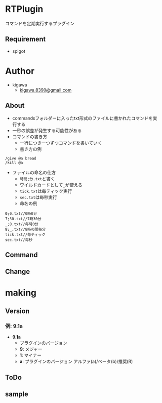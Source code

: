 # RTPlugin

コマンドを定期実行するプラグイン

## Requirement

* spigot

# Author

* kigawa
    * kigawa.8390@gmail.com

## About

* commandsフォルダーに入ったtxt形式のファイルに書かれたコマンドを実行する
* 一秒の誤差が発生する可能性がある
* コマンドの書き方
  * 一行につき一つずつコマンドを書いていく
  * 書き方の例
```
/give @a bread
/kill @a
```
* ファイルの命名の仕方
  * ```時間;分.txt```と書く
  * ワイルドカードとして```_```が使える
  * ```tick.txt```は毎ティック実行
  * ```sec.txt```は毎秒実行
  * 命名の例
```
0;0.txt//0時0分
7;30.txt//7時30分
_;0.txt//毎時0分
8;_.txt//8時の間毎分
tick.txt//毎ティック
sec.txt//毎秒
```

## Command



## Change



# making

## Version

### 例: 9.1a
* **9.1a**
  * プラグインのバージョン
  * **9**: メジャー
  * **1**: マイナー
  * **a**: プラグインのバージョン アルファ(a)/ベータ(b)/推奨(R)



## ToDo



## sample

